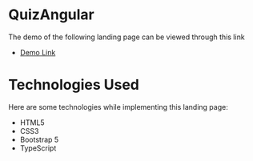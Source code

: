 # QuizAngular

The demo of the following landing page can be viewed through this link
  - [Demo Link](https://uktam19980416.github.io/Quiz-Angular/Quiz-Angular/welcome)

# Technologies Used
Here are some technologies while implementing this landing page:
 - HTML5
 - CSS3
 - Bootstrap 5
 - TypeScript

